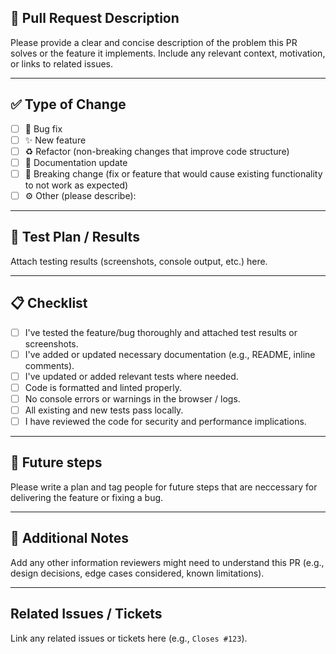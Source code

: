 ## 📄 Pull Request Description

Please provide a clear and concise description of the problem this PR solves or the feature it implements. Include any relevant context, motivation, or links to related issues.

---

## ✅ Type of Change

<!-- Check the relevant option(s) below -->

- [ ] 🐛 Bug fix
- [ ] ✨ New feature
- [ ] ♻️ Refactor (non-breaking changes that improve code structure)
- [ ] 📝 Documentation update
- [ ] 🚨 Breaking change (fix or feature that would cause existing functionality to not work as expected)
- [ ] ⚙️ Other (please describe):

---

## 🧪 Test Plan / Results

Attach testing results (screenshots, console output, etc.) here.

---

## 📋 Checklist

- [ ] I've tested the feature/bug thoroughly and attached test results or screenshots.
- [ ] I've added or updated necessary documentation (e.g., README, inline comments).
- [ ] I've updated or added relevant tests where needed.
- [ ] Code is formatted and linted properly.
- [ ] No console errors or warnings in the browser / logs.
- [ ] All existing and new tests pass locally.
- [ ] I have reviewed the code for security and performance implications.

---

## 🚀 Future steps

Please write a plan and tag people for future steps that are neccessary for delivering the feature or fixing a bug.

---

## 💬 Additional Notes

Add any other information reviewers might need to understand this PR (e.g., design decisions, edge cases considered, known limitations).

---

## Related Issues / Tickets

Link any related issues or tickets here (e.g., `Closes #123`).

